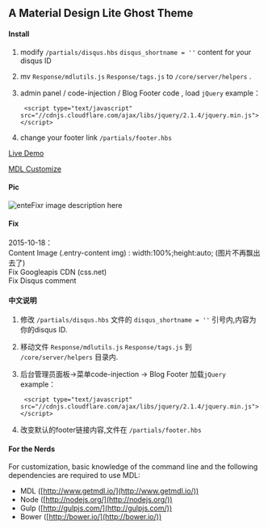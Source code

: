 ## A Material Design Lite Ghost Theme

#### Install  
1. modify `/partials/disqus.hbs`   `disqus_shortname = ''` content for your disqus ID  
2. mv `Response/mdlutils.js` `Response/tags.js` to `/core/server/helpers` .  
3. admin panel / code-injection / Blog Footer code , load `jQuery`
example：   

        <script type="text/javascript" src="//cdnjs.cloudflare.com/ajax/libs/jquery/2.1.4/jquery.min.js"></script>

4. change your footer link `/partials/footer.hbs`

[Live Demo](https://suki.im)  

[MDL Customize](http://www.getmdl.io/customize/index.html)  

#### Pic
![enteFixr image description here](https://suki.im/content/images/2015/10/20151013141427.png)

#### Fix
2015-10-18：  
        Content Image (.entry-content img) : width:100%;height:auto; (图片不再飘出去了)  
        Fix Googleapis CDN (css.net)  
        Fix Disqus comment

#### 中文说明
1. 修改  `/partials/disqus.hbs` 文件的  `disqus_shortname = ''`  引号内,内容为 你的disqus ID.
2. 移动文件 `Response/mdlutils.js` `Response/tags.js`  到 `/core/server/helpers` 目录内.
3. 后台管理员面板->菜单code-injection -> Blog Footer 加载`jQuery`  
example：  

        <script type="text/javascript" src="//cdnjs.cloudflare.com/ajax/libs/jquery/2.1.4/jquery.min.js"></script>

4. 改变默认的footer链接内容,文件在 `/partials/footer.hbs`

#### For the Nerds  
For customization, basic knowledge of the command line and the following dependencies are required to use MDL:

- MDL ([http://www.getmdl.io/](http://www.getmdl.io/))
- Node ([http://nodejs.org/](http://nodejs.org/))
- Gulp ([http://gulpjs.com/](http://gulpjs.com/))
- Bower ([http://bower.io/](http://bower.io/))

